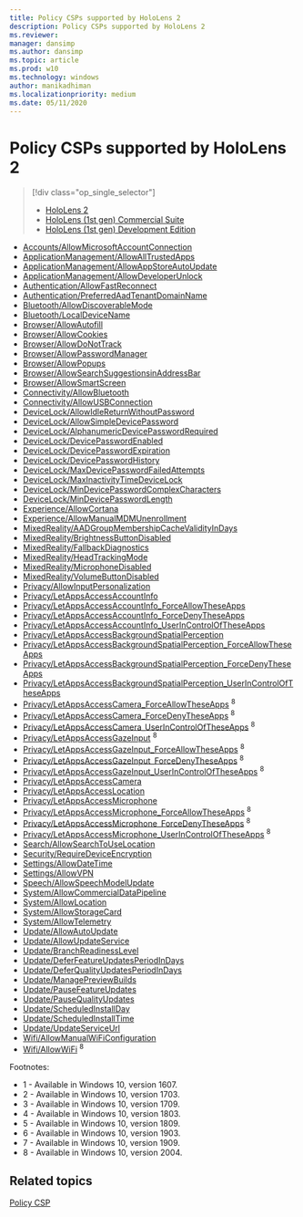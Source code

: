 ```yaml
---
title: Policy CSPs supported by HoloLens 2
description: Policy CSPs supported by HoloLens 2
ms.reviewer: 
manager: dansimp
ms.author: dansimp
ms.topic: article
ms.prod: w10
ms.technology: windows
author: manikadhiman
ms.localizationpriority: medium
ms.date: 05/11/2020
---
```


# Policy CSPs supported by HoloLens 2

> [!div class="op_single_selector"]
>
> - [HoloLens 2](policy-csps-supported-by-hololens2.md)
> - [HoloLens (1st gen) Commercial Suite](policy-csps-supported-by-hololens-1st-gen-commercial-suite.md)
> - [HoloLens (1st gen) Development Edition](policy-csps-supported-by-hololens-1st-gen-development-edition.md)
>

- [Accounts/AllowMicrosoftAccountConnection](policy-csp-accounts.md#accounts-allowmicrosoftaccountconnection)
- [ApplicationManagement/AllowAllTrustedApps](policy-csp-applicationmanagement.md#applicationmanagement-allowalltrustedapps)
- [ApplicationManagement/AllowAppStoreAutoUpdate](policy-csp-applicationmanagement.md#applicationmanagement-allowappstoreautoupdate)
- [ApplicationManagement/AllowDeveloperUnlock](policy-csp-applicationmanagement.md#applicationmanagement-allowdeveloperunlock)
- [Authentication/AllowFastReconnect](policy-csp-authentication.md#authentication-allowfastreconnect)
- [Authentication/PreferredAadTenantDomainName](policy-csp-authentication.md#authentication-preferredaadtenantdomainname)
- [Bluetooth/AllowDiscoverableMode](policy-csp-bluetooth.md#bluetooth-allowdiscoverablemode)
- [Bluetooth/LocalDeviceName](policy-csp-bluetooth.md#bluetooth-localdevicename)
- [Browser/AllowAutofill](policy-csp-browser.md#browser-allowautofill)
- [Browser/AllowCookies](policy-csp-browser.md#browser-allowcookies)
- [Browser/AllowDoNotTrack](policy-csp-browser.md#browser-allowdonottrack)
- [Browser/AllowPasswordManager](policy-csp-browser.md#browser-allowpasswordmanager)
- [Browser/AllowPopups](policy-csp-browser.md#browser-allowpopups)
- [Browser/AllowSearchSuggestionsinAddressBar](policy-csp-browser.md#browser-allowsearchsuggestionsinaddressbar)
- [Browser/AllowSmartScreen](policy-csp-browser.md#browser-allowsmartscreen)
- [Connectivity/AllowBluetooth](policy-csp-connectivity.md#connectivity-allowbluetooth)
- [Connectivity/AllowUSBConnection](policy-csp-connectivity.md#connectivity-allowusbconnection)
- [DeviceLock/AllowIdleReturnWithoutPassword](policy-csp-devicelock.md#devicelock-allowidlereturnwithoutpassword)
- [DeviceLock/AllowSimpleDevicePassword](policy-csp-devicelock.md#devicelock-allowsimpledevicepassword)
- [DeviceLock/AlphanumericDevicePasswordRequired](policy-csp-devicelock.md#devicelock-alphanumericdevicepasswordrequired)
- [DeviceLock/DevicePasswordEnabled](policy-csp-devicelock.md#devicelock-devicepasswordenabled)
- [DeviceLock/DevicePasswordExpiration](policy-csp-devicelock.md#devicelock-devicepasswordexpiration)
- [DeviceLock/DevicePasswordHistory](policy-csp-devicelock.md#devicelock-devicepasswordhistory)
- [DeviceLock/MaxDevicePasswordFailedAttempts](policy-csp-devicelock.md#devicelock-maxdevicepasswordfailedattempts)
- [DeviceLock/MaxInactivityTimeDeviceLock](policy-csp-devicelock.md#devicelock-maxinactivitytimedevicelock)
- [DeviceLock/MinDevicePasswordComplexCharacters](policy-csp-devicelock.md#devicelock-mindevicepasswordcomplexcharacters)
- [DeviceLock/MinDevicePasswordLength](policy-csp-devicelock.md#devicelock-mindevicepasswordlength)
- [Experience/AllowCortana](policy-csp-experience.md#experience-allowcortana)
- [Experience/AllowManualMDMUnenrollment](policy-csp-experience.md#experience-allowmanualmdmunenrollment)
- [MixedReality/AADGroupMembershipCacheValidityInDays](./policy-csp-mixedreality.md#mixedreality-aadgroupmembershipcachevalidityindays)
- [MixedReality/BrightnessButtonDisabled](./policy-csp-mixedreality.md#mixedreality-brightnessbuttondisabled)
- [MixedReality/FallbackDiagnostics](./policy-csp-mixedreality.md#mixedreality-fallbackdiagnostics)
- [MixedReality/HeadTrackingMode](./policy-csp-mixedreality.md#mixedreality-headtrackingmode)
- [MixedReality/MicrophoneDisabled](./policy-csp-mixedreality.md#mixedreality-microphonedisabled)
- [MixedReality/VolumeButtonDisabled](./policy-csp-mixedreality.md#mixedreality-volumebuttondisabled)
- [Privacy/AllowInputPersonalization](policy-csp-privacy.md#privacy-allowinputpersonalization)
- [Privacy/LetAppsAccessAccountInfo](policy-csp-privacy.md#privacy-letappsaccessaccountinfo)
- [Privacy/LetAppsAccessAccountInfo_ForceAllowTheseApps](policy-csp-privacy.md#privacy-letappsaccessaccountinfo-forceallowtheseapps)
- [Privacy/LetAppsAccessAccountInfo_ForceDenyTheseApps](policy-csp-privacy.md#privacy-letappsaccessaccountinfo-forcedenytheseapps)
- [Privacy/LetAppsAccessAccountInfo_UserInControlOfTheseApps](policy-csp-privacy.md#privacy-letappsaccessaccountinfo-userincontroloftheseapps)
- [Privacy/LetAppsAccessBackgroundSpatialPerception](policy-csp-privacy.md#privacy-letappsaccessbackgroundspatialperception)
- [Privacy/LetAppsAccessBackgroundSpatialPerception_ForceAllowTheseApps](policy-csp-privacy.md#privacy-letappsaccessbackgroundspatialperception-forceallowtheseapps)
- [Privacy/LetAppsAccessBackgroundSpatialPerception_ForceDenyTheseApps](policy-csp-privacy.md#privacy-letappsaccessbackgroundspatialperception-forcedenytheseapps)
- [Privacy/LetAppsAccessBackgroundSpatialPerception_UserInControlOfTheseApps](policy-csp-privacy.md#privacy-letappsaccessbackgroundspatialperception-userincontroloftheseapps)
- [Privacy/LetAppsAccessCamera_ForceAllowTheseApps](policy-csp-privacy.md#privacy-letappsaccesscamera-forceallowtheseapps) <sup>8</sup>
- [Privacy/LetAppsAccessCamera_ForceDenyTheseApps](policy-csp-privacy.md#privacy-letappsaccesscamera-forcedenytheseapps) <sup>8</sup>
- [Privacy/LetAppsAccessCamera_UserInControlOfTheseApps](policy-csp-privacy.md#privacy-letappsaccesscamera-userincontroloftheseapps) <sup>8</sup>
- [Privacy/LetAppsAccessGazeInput](policy-csp-privacy.md#privacy-letappsaccessgazeinput) <sup>8</sup>
- [Privacy/LetAppsAccessGazeInput_ForceAllowTheseApps](policy-csp-privacy.md#privacy-letappsaccessgazeinput-forceallowtheseapps) <sup>8</sup>
- [Privacy/LetAppsAccessGazeInput_ForceDenyTheseApps](policy-csp-privacy.md#privacy-letappsaccessgazeinput-forcedenytheseapps) <sup>8</sup>
- [Privacy/LetAppsAccessGazeInput_UserInControlOfTheseApps](policy-csp-privacy.md#privacy-letappsaccessgazeinput-userincontroloftheseapps) <sup>8</sup>
- [Privacy/LetAppsAccessCamera](policy-csp-privacy.md#privacy-letappsaccesscamera)
- [Privacy/LetAppsAccessLocation](policy-csp-privacy.md#privacy-letappsaccesslocation)
- [Privacy/LetAppsAccessMicrophone](policy-csp-privacy.md#privacy-letappsaccessmicrophone)
- [Privacy/LetAppsAccessMicrophone_ForceAllowTheseApps](policy-csp-privacy.md#privacy-letappsaccessmicrophone-forceallowtheseapps) <sup>8</sup>
- [Privacy/LetAppsAccessMicrophone_ForceDenyTheseApps](policy-csp-privacy.md#privacy-letappsaccessmicrophone-forcedenytheseapps) <sup>8</sup>
- [Privacy/LetAppsAccessMicrophone_UserInControlOfTheseApps](policy-csp-privacy.md#privacy-letappsaccessmicrophone-userincontroloftheseapps) <sup>8</sup>
- [Search/AllowSearchToUseLocation](policy-csp-search.md#search-allowsearchtouselocation)
- [Security/RequireDeviceEncryption](policy-csp-security.md#security-requiredeviceencryption)
- [Settings/AllowDateTime](policy-csp-settings.md#settings-allowdatetime)
- [Settings/AllowVPN](policy-csp-settings.md#settings-allowvpn)
- [Speech/AllowSpeechModelUpdate](policy-csp-speech.md#speech-allowspeechmodelupdate)
- [System/AllowCommercialDataPipeline](policy-csp-system.md#system-allowcommercialdatapipeline)
- [System/AllowLocation](policy-csp-system.md#system-allowlocation)
- [System/AllowStorageCard](policy-csp-system.md#system-allowstoragecard)
- [System/AllowTelemetry](policy-csp-system.md#system-allowtelemetry)
- [Update/AllowAutoUpdate](policy-csp-update.md#update-allowautoupdate)
- [Update/AllowUpdateService](policy-csp-update.md#update-allowupdateservice)
- [Update/BranchReadinessLevel](policy-csp-update.md#update-branchreadinesslevel)
- [Update/DeferFeatureUpdatesPeriodInDays](policy-csp-update.md#update-deferfeatureupdatesperiodindays)
- [Update/DeferQualityUpdatesPeriodInDays](policy-csp-update.md#update-deferqualityupdatesperiodindays)
- [Update/ManagePreviewBuilds](policy-csp-update.md#update-managepreviewbuilds)
- [Update/PauseFeatureUpdates](policy-csp-update.md#update-pausefeatureupdates)
- [Update/PauseQualityUpdates](policy-csp-update.md#update-pausequalityupdates)
- [Update/ScheduledInstallDay](policy-csp-update.md#update-scheduledinstallday)
- [Update/ScheduledInstallTime](policy-csp-update.md#update-scheduledinstalltime)
- [Update/UpdateServiceUrl](policy-csp-update.md#update-updateserviceurl)
- [Wifi/AllowManualWiFiConfiguration](policy-csp-wifi.md#wifi-allowmanualwificonfiguration)
- [Wifi/AllowWiFi](policy-csp-wifi.md#wifi-allowwifi) <sup>8</sup>

Footnotes:

- 1 - Available in Windows 10, version 1607.
- 2 - Available in Windows 10, version 1703.
- 3 - Available in Windows 10, version 1709.
- 4 - Available in Windows 10, version 1803.
- 5 - Available in Windows 10, version 1809.
- 6 - Available in Windows 10, version 1903.
- 7 - Available in Windows 10, version 1909.
- 8 - Available in Windows 10, version 2004.

## Related topics

[Policy CSP](policy-configuration-service-provider.md)
